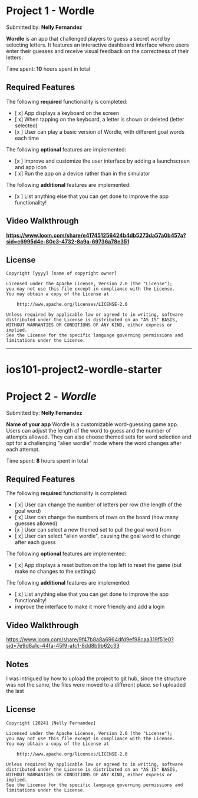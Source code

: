 


# Project 1 - Wordle 

Submitted by: **Nelly Fernandez**

**Wordle** is an app that challenged players to guess a secret word by selecting letters. It features an interactive dashboard interface where users enter their guesses and receive visual feedback on the correctness of their letters.

Time spent: **10** hours spent in total

## Required Features

The following **required** functionality is completed:

- [ x] App displays a keyboard on the screen
- [ x] When tapping on the keyboard, a letter is shown or deleted (letter selected)
- [x ] User can play a basic version of Wordle, with different goal words each time

The following **optional** features are implemented:

- [x ] Improve and customize the user interface by adding a launchscreen and app icon
- [ x] Run the app on a device rather than in the simulator

The following **additional** features are implemented:

- [x ] List anything else that you can get done to improve the app functionality!

## Video Walkthrough

**https://www.loom.com/share/e417451256424b4db5273da57a0b457a?sid=c6995d4e-80c3-4732-8a9a-69736a78e351**


## License

    Copyright [yyyy] [name of copyright owner]

    Licensed under the Apache License, Version 2.0 (the "License");
    you may not use this file except in compliance with the License.
    You may obtain a copy of the License at

        http://www.apache.org/licenses/LICENSE-2.0

    Unless required by applicable law or agreed to in writing, software
    distributed under the License is distributed on an "AS IS" BASIS,
    WITHOUT WARRANTIES OR CONDITIONS OF ANY KIND, either express or implied.
    See the License for the specific language governing permissions and
    limitations under the License.


----------------------------------------


# ios101-project2-wordle-starter

# Project 2 - *Wordle*

Submitted by: **Nelly Fernandez**

**Name of your app** Wordle is a customizable word-guessing game app. Users can adjust the length of the word to guess and the number of attempts allowed. They can also choose themed sets for word selection and opt for a challenging "alien wordle" mode where the word changes after each attempt.

Time spent: **8** hours spent in total

## Required Features

The following **required** functionality is completed:

- [ x] User can change the number of letters per row (the length of the goal word)
- [ x] User can change the numbers of rows on the board (how many guesses allowed)
- [x ] User can select a new themed set to pull the goal word from
- [ x] User can select "alien wordle", causing the goal word to change after each guess


The following **optional** features are implemented:

- [ x] App displays a reset button on the top left to reset the game (but make no changes to the settings)

The following **additional** features are implemented:

- [ x] List anything else that you can get done to improve the app functionality!
- improve the interface to make it more friendly and add a login
## Video Walkthrough

https://www.loom.com/share/9f47b8a8a6964dfd9ef98caa319f51e0?sid=7e9d8a1c-44fa-45f9-afc1-8dd8b9b62c33


## Notes

I was intrigued by how to upload the project to git hub, since the structure was not the same, the files were moved to a different place. so I uploaded the last

## License

    Copyright [2024] [Nelly Fernandez]

    Licensed under the Apache License, Version 2.0 (the "License");
    you may not use this file except in compliance with the License.
    You may obtain a copy of the License at

        http://www.apache.org/licenses/LICENSE-2.0

    Unless required by applicable law or agreed to in writing, software
    distributed under the License is distributed on an "AS IS" BASIS,
    WITHOUT WARRANTIES OR CONDITIONS OF ANY KIND, either express or implied.
    See the License for the specific language governing permissions and
    limitations under the License.
